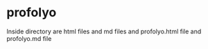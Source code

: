 # profolyo
Inside directory are html files and md files and profolyo.html file and profolyo.md file
